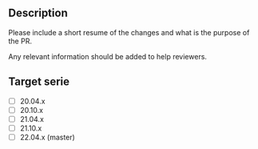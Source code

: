 ## Description

Please include a short resume of the changes and what is the purpose of the PR.

Any relevant information should be added to help reviewers.

## Target serie

- [ ] 20.04.x
- [ ] 20.10.x
- [ ] 21.04.x
- [ ] 21.10.x
- [ ] 22.04.x (master)
